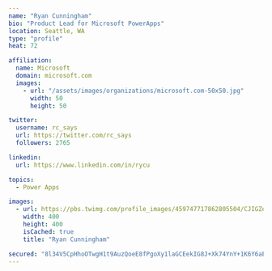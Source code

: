 ```yaml
---
name: "Ryan Cunningham"
bio: "Product Lead for Microsoft PowerApps"
location: Seattle, WA
type: "profile"
heat: 72

affiliation:
  name: Microsoft
  domain: microsoft.com
  images:
    - url: "/assets/images/organizations/microsoft.com-50x50.jpg"
      width: 50
      height: 50

twitter:
  username: rc_says
  url: https://twitter.com/rc_says
  followers: 2765

linkedin:
  url: https://www.linkedin.com/in/rycu

topics:
  - Power Apps

images:
  - url: https://pbs.twimg.com/profile_images/459747717862805504/CJIGZejd_400x400.png
    width: 400
    height: 400
    isCached: true
    title: "Ryan Cunningham"

secured: "8l34V5CpHhoOTwgH1t9AuzQoeE8fPgoXy1laGCEekIG8J+Xk74YnY+1K6Y6aEPkbAk8h4/GQWWd56LM0HC14a3kOOV+M/UNCj/3Hu4AcHzmJwu/roW1SuwyOULxXx8BJvPB9maLWCng5dubSHAD6aJJbFmQ4iRbp5U3U3u/+C1Cza8RgvSCl9d9YxHb7zNmByMAcj9OxLIIQLrF482hFTnaIADRT/Uy8wGKKRWgzA0frNYbOCm9e67+swXK+qibvOADTDi6bRDx+iPmKVATsbYggLnzFhU2VUE5At4IGz9xld1THobb6TNB2x93uLukO+V3Dcgyo3SlMJ0MpEMXrW8wGIvpux4woBrzLueYeOFRU49K4uIPx8TY15sfVO3drQbwpCyIqOw7RSkffxGLz1Bdx0qz1t+94ZRE8zKphiPI=;2Iqq1RgYhLQF6S0wPGYyRA=="
---
```


